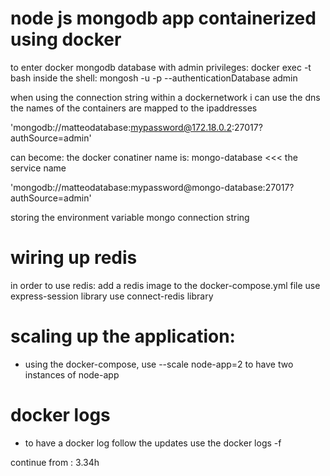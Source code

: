 # node js mongodb app containerized using docker

to enter docker mongodb database with admin privileges:
docker exec -t <the mongo container id> bash 
inside the shell:
mongosh -u <theusername> -p <thepassword> --authenticationDatabase admin

when using the connection string within a dockernetwork i can use the dns
the names of the containers are mapped to the ipaddresses

'mongodb://matteodatabase:mypassword@172.18.0.2:27017?authSource=admin'

can become: the docker conatiner name is: mongo-database  <<< the service name

'mongodb://matteodatabase:mypassword@mongo-database:27017?authSource=admin'

storing the environment variable mongo connection string


# wiring up redis

in order to use redis:
add a redis image to the docker-compose.yml file
use express-session library
use connect-redis library

# scaling up the application: 
 - using the docker-compose, use --scale node-app=2 to have two instances of node-app


# docker logs

- to have a docker log follow the updates use the docker logs <docker-container-name> -f  

continue from : 3.34h 


